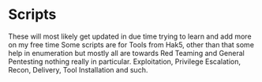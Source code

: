# Scripts
These will most likely get updated in due time trying to learn and add more on my free time
Some scripts are for Tools from Hak5, other than that some help in enumeration
but mostly all are towards Red Teaming and General Pentesting nothing really in particular.
Exploitation,
Privilege Escalation,
Recon,
Delivery,
Tool Installation and such.
